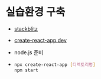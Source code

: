 # 실습환경 구축



- [stackblitz](https://stackblitz.com/edit/react?file=src%2FApp.js)

  

- [create-react-app.dev](create-react-app.dev)

- node.js 준비

- ```bash
  npx create-react-app [디렉토리명]
  npm start
  ```

  